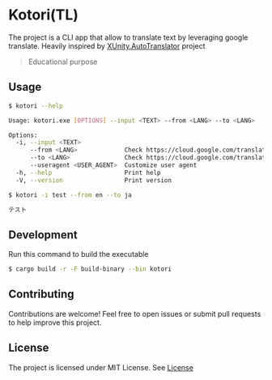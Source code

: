 # Kotori(TL)
The project is a CLI app that allow to translate text by leveraging google translate. Heavily inspired by [XUnity.AutoTranslator](https://github.com/bbepis/XUnity.AutoTranslator) project

> Educational purpose

## Usage
```bash
$ kotori --help

Usage: kotori.exe [OPTIONS] --input <TEXT> --from <LANG> --to <LANG>

Options:
  -i, --input <TEXT>
      --from <LANG>             Check https://cloud.google.com/translate/docs/languages for Language code
      --to <LANG>               Check https://cloud.google.com/translate/docs/languages for Language code
      --useragent <USER_AGENT>  Customize user agent
  -h, --help                    Print help
  -V, --version                 Print version
```
```bash
$ kotori -i test --from en --to ja

テスト
```
## Development
Run this command to build the executable
```bash
$ cargo build -r -F build-binary --bin kotori
```

## Contributing
Contributions are welcome! Feel free to open issues or submit pull requests to help improve this project.

## License
The project is licensed under MIT License. See [License](./LICENSE)
